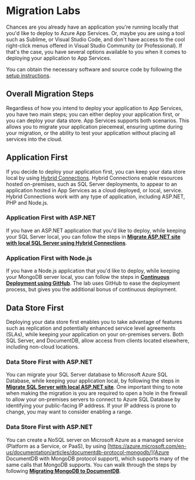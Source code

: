 # Migration Labs

Chances are you already have an application you're running locally that you'd like to deploy to Azure App Services. Or, maybe you are using a tool such as Sublime, or Visual Studio Code, and don't have access to the cool right-click menus offered in Visual Studio Community (or Professional). If that's the case, you have several options available to you when it comes to deploying your application to App Services.

You can obtain the necessary software and source code by following the [setup instructions](setup.md).

## Overall Migration Steps

Regardless of how you intend to deploy your application to App Services, you have two main steps; you can either deploy your application first, or you can deploy your data store. App Services supports both scenarios. This allows you to migrate your application piecemeal, ensuring uptime during your migration, or the ability to test your application without placing all services into the cloud.

## Application First

If you decide to deploy your application first, you can keep your data store local by using [Hybrid Connections](https://azure.microsoft.com/en-us/documentation/articles/integration-hybrid-connection-overview/). Hybrid Connections enable resources hosted on-premises, such as SQL Server deployments, to appear to an application hosted in App Services as a cloud deployed, or local, service. Hybrid Connections work with any type of application, including ASP.NET, PHP and Node.js.

### Application First with ASP.NET

If you have an ASP.NET application that you'd like to deploy, while keeping your SQL Server local, you can follow the steps in **[Migrate ASP.NET site with local SQL Server using Hybrid Connections](asp-first.md)**.

### Application First with Node.js

If you have a Node.js application that you'd like to deploy, while keeping your MongoDB server local, you can follow the steps in **[Continuous Deployment using GitHub](node-github.md)**. The lab uses GitHub to ease the deployment process, but gives you the additional bonus of continuous deployment.

## Data Store First

Deploying your data store first enables you to take advantage of features such as replication and potentially enhanced service level agreements (SLAs), while keeping your application on your on-premises servers. Both SQL Server, and DocumentDB, allow access from clients located elsewhere, including non-cloud locations.

### Data Store First with ASP.NET

You can migrate your SQL Server database to Microsoft Azure SQL Database, while keeping your application local, by following the steps in **[Migrate SQL Server with local ASP.NET site](sql-first.md)**. One important thing to note when making the migration is you are required to open a hole in the firewall to allow your on-premises servers to connect to Azure SQL Database by identifying your public-facing IP address. If your IP address is prone to change, you may want to consider enabling a range.

### Data Store First with ASP.NET

You can create a NoSQL server on Microsoft Azure as a managed service (Platform as a Service, or PaaS), by using [https://azure.microsoft.com/en-us/documentation/articles/documentdb-protocol-mongodb/](Azure DocumentDB with MongoDB protocol support), which supports many of the same calls that MongoDB supports. You can walk through the steps by following **[Migrating MongoDB to DocumentDB](mongodb-first.md)**.